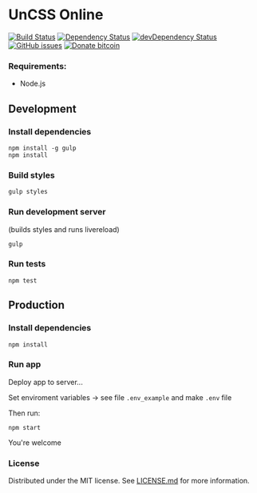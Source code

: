 # UnCSS Online
[![Build
Status](https://travis-ci.org/pajasevi/UnCSS-Online.svg?branch=master)](https://travis-ci.org/pajasevi/UnCSS-Online)
[![Dependency Status](https://david-dm.org/pajasevi/UnCSS-Online.svg)](https://david-dm.org/pajasevi/UnCSS-Online)
[![devDependency Status](https://david-dm.org/pajasevi/UnCSS-Online/dev-status.svg)](https://david-dm.org/pajasevi/UnCSS-Online?type=dev)
[![GitHub issues](https://img.shields.io/github/issues/pajasevi/UnCSS-Online.svg)](https://github.com/pajasevi/UnCSS-Online/issues)
[![Donate bitcoin](https://img.shields.io/badge/donate-bitcoin-blue.svg)](https://blockchain.info/address/35SwXe97aPRUsoaUTH1Dr3SB7JptH39pDZ)


### Requirements:

- Node.js

## Development

### Install dependencies
```
npm install -g gulp
npm install
```

### Build styles
```
gulp styles
```

### Run development server
(builds styles and runs livereload)
```
gulp
```

### Run tests
```
npm test
```

## Production

### Install dependencies
```
npm install
```

### Run app
Deploy app to server...

Set enviroment variables -> see file ```.env_example``` and make ```.env``` file

Then run:
```
npm start
```

You're welcome

### License
Distributed under the MIT license. See [LICENSE.md](LICENSE.md) for more information.
